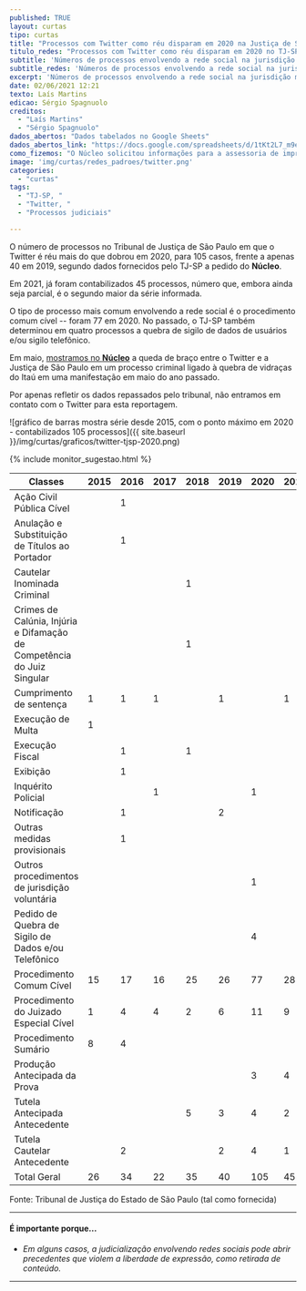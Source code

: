 ```yaml
---
published: TRUE
layout: curtas
tipo: curtas
title: "Processos com Twitter como réu disparam em 2020 na Justiça de São Paulo"
titulo_redes: "Processos com Twitter como réu disparam em 2020 no TJ-SP"
subtitle: 'Números de processos envolvendo a rede social na jurisdição mais do que dobrou de 2019 para 2020'
subtitle_redes: 'Números de processos envolvendo a rede social na jurisdição mais do que dobrou'
excerpt: 'Números de processos envolvendo a rede social na jurisdição mais do que dobrou'
date: 02/06/2021 12:21
texto: Laís Martins
edicao: Sérgio Spagnuolo
creditos:
  - "Laís Martins"
  - "Sérgio Spagnuolo"
dados_abertos: "Dados tabelados no Google Sheets"
dados_abertos_link: "https://docs.google.com/spreadsheets/d/1tKt2L7_m9envyabF4aH61260aqgFR1OpVX_GuSxvSCw/edit?usp=sharing"
como_fizemos: "O Núcleo solicitou informações para a assessoria de imprensa do TJ-SP."
image: 'img/curtas/redes_padroes/twitter.png'
categories:
  - "curtas"
tags:
  - "TJ-SP, "
  - "Twitter, "
  - "Processos judiciais"

---
```


O número de processos no Tribunal de Justiça de São Paulo em que o Twitter é réu mais do que dobrou em 2020, para 105 casos, frente a apenas 40 em 2019, segundo dados fornecidos pelo TJ-SP a pedido do **Núcleo**.

Em 2021, já foram contabilizados 45 processos, número que, embora ainda seja parcial, é o segundo maior da série informada.

O tipo de processo mais comum envolvendo a rede social é o procedimento comum cível -- foram 77 em 2020. No passado, o TJ-SP também determinou em quatro processos a quebra de sigilo de dados de usuários e/ou sigilo telefônico.

Em maio, [mostramos no **Núcleo**](https://nucleo.jor.br/reportagem/2021-05-13-twitter-tjsp-processo-criminal) a queda de braço entre o Twitter e a Justiça de São Paulo em um processo criminal ligado à quebra de vidraças do Itaú em uma manifestação em maio do ano passado.

Por apenas refletir os dados repassados pelo tribunal, não entramos em contato com o Twitter para esta reportagem.

![gráfico de barras mostra série desde 2015, com o ponto máximo em 2020 - contabilizados 105 processos]({{ site.baseurl }}/img/curtas/graficos/twitter-tjsp-2020.png)

{% include monitor_sugestao.html %}

| Classes                                                                | 2015 | 2016 | 2017 | 2018 | 2019 | 2020 | 2021 | Total |
|------------------------------------------------------------------------|------|------|------|------|------|------|------|-------|
| Ação Civil Pública Cível                                               |      | 1    |      |      |      |      |      | 1     |
| Anulação e Substituição de Títulos ao Portador                         |      | 1    |      |      |      |      |      | 1     |
| Cautelar Inominada Criminal                                            |      |      |      | 1    |      |      |      | 1     |
| Crimes de Calúnia, Injúria e Difamação de Competência do Juiz Singular |      |      |      | 1    |      |      |      | 1     |
| Cumprimento de sentença                                                | 1    | 1    | 1    |      | 1    |      | 1    | 5     |
| Execução de Multa                                                      | 1    |      |      |      |      |      |      | 1     |
| Execução Fiscal                                                        |      | 1    |      | 1    |      |      |      | 2     |
| Exibição                                                               |      | 1    |      |      |      |      |      | 1     |
| Inquérito Policial                                                     |      |      | 1    |      |      | 1    |      | 2     |
| Notificação                                                            |      | 1    |      |      | 2    |      |      | 3     |
| Outras medidas provisionais                                            |      | 1    |      |      |      |      |      | 1     |
| Outros procedimentos de jurisdição voluntária                          |      |      |      |      |      | 1    |      | 1     |
| Pedido de Quebra de Sigilo de Dados e/ou Telefônico                    |      |      |      |      |      | 4    |      | 4     |
| Procedimento Comum Cível                                               | 15   | 17   | 16   | 25   | 26   | 77   | 28   | 204   |
| Procedimento do Juizado Especial Cível                                 | 1    | 4    | 4    | 2    | 6    | 11   | 9    | 37    |
| Procedimento Sumário                                                   | 8    | 4    |      |      |      |      |      | 12    |
| Produção Antecipada da Prova                                           |      |      |      |      |      | 3    | 4    | 7     |
| Tutela Antecipada Antecedente                                          |      |      |      | 5    | 3    | 4    | 2    | 14    |
| Tutela Cautelar Antecedente                                            |      | 2    |      |      | 2    | 4    | 1    | 9     |
| Total Geral                                                            | 26   | 34   | 22   | 35   | 40   | 105  | 45   | 307   |

<figcaption>Fonte: Tribunal de Justiça do Estado de São Paulo (tal como fornecida)</figcaption>

---

#### É importante porque...

- *Em alguns casos, a judicialização envolvendo redes sociais pode abrir precedentes que violem a liberdade de expressão, como retirada de conteúdo.*

---
